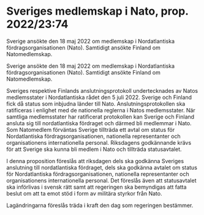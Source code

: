 # Sveriges medlemskap i Nato, prop. 2022/23:74

Sverige ansökte den 18 maj 2022 om medlemskap i Nordatlantiska fördragsorganisationen (Nato). Samtidigt ansökte Finland om Natomedlemskap.

Sverige ansökte den 18 maj 2022 om medlemskap i Nordatlantiska fördragsorganisationen (Nato). Samtidigt ansökte Finland om Natomedlemskap.

Sveriges respektive Finlands anslutningsprotokoll undertecknades av Natos medlemsstater i Nordatlantiska rådet den 5 juli 2022. Sverige och Finland fick då status som inbjudna länder till Nato. Anslutningsprotokollen ska ratificeras i enlighet med de nationella reglerna i Natos medlemsstater. När samtliga medlemsstater har ratificerat protokollen kan Sverige och Finland ansluta sig till nordatlantiska fördraget och därmed bli medlemmar i Nato. Som Natomedlem förväntas Sverige tillträda ett avtal om status för Nordatlantiska fördragsorganisationen, nationella representanter och organisationens internationella personal. Riksdagens godkännande krävs för att Sverige ska kunna bli medlem i Nato och tillträda statusavtalet.

I denna proposition föreslås att riksdagen dels ska godkänna Sveriges anslutning till nordatlantiska fördraget, dels ska godkänna avtalet om status för Nordatlantiska fördragsorganisationen, nationella representanter och organisationens internationella personal. Det föreslås även att statusavtalet ska införlivas i svensk rätt samt att regeringen ska bemyndigas att fatta beslut om att ta emot stöd i form av militära styrkor från Nato.

Lagändringarna föreslås träda i kraft den dag som regeringen bestämmer.
